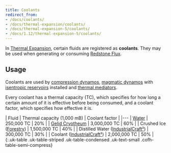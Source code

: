 ```yaml
---
title: Coolants
redirect_from:
- /docs/coolants/
- /docs/thermal-expansion/coolants/
- /docs/thermal-expansion-5/coolants/
- /docs/1.12/thermal-expansion-5/coolants/
---
```


In [Thermal Expansion](../), certain fluids are registered
as **coolants**. They may be used when generating or consuming [Redstone
Flux](../../../redstone-flux/).


Usage
-----

Coolants are used by [compression dynamos](../compression-dynamo/), [magmatic
dynamos](../magmatic-dynamo/) with [isentropic
reservoirs](../augment-isentropic-reservoir/) installed and [thermal
mediators](../thermal-mediator/).

Every coolant has a thermal capacity (TC), which specifies for how long a
certain amount of it is effective before being consumed, and a coolant factor,
which specifies how effective it is.

| Fluid | Thermal capacity (1,000 mB) | Coolant factor |
|---
| [Water](https://minecraft.gamepedia.com/Water) | 250,000 TC | 20% |
| [Gelid Cryotheum](../../thermal-foundation/gelid-cryotheum/) | 3,000,000 TC | 60% |
| Crushed Ice ([Forestry](https://forestryforminecraft.info/)) | 1,500,000 TC | 40% |
| Distilled Water ([IndustrialCraft²](https://www.industrial-craft.net/)) | 300,000 TC | 30% |
| Coolant ([IndustrialCraft²](https://www.industrial-craft.net/)) | 2,000,000 TC | 50% |
{:.uk-table .uk-table-striped .uk-table-condensed .uk-text-small .cofh-table-semi-compress}

